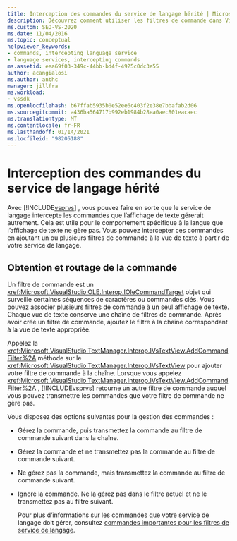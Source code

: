 ```yaml
---
title: Interception des commandes du service de langage hérité | Microsoft Docs
description: Découvrez comment utiliser les filtres de commande dans Visual Studio pour intercepter les commandes du service de langage hérité et ajouter un comportement spécifique à la langue.
ms.custom: SEO-VS-2020
ms.date: 11/04/2016
ms.topic: conceptual
helpviewer_keywords:
- commands, intercepting language service
- language services, intercepting commands
ms.assetid: eea69f03-349c-44bb-bd4f-4925c0dc3e55
author: acangialosi
ms.author: anthc
manager: jillfra
ms.workload:
- vssdk
ms.openlocfilehash: b67ffab5935b0e52ee6c403f2e38e7bbafab2d06
ms.sourcegitcommit: a436ba564717b992eb1984b28ea0aec801eacaec
ms.translationtype: MT
ms.contentlocale: fr-FR
ms.lasthandoff: 01/14/2021
ms.locfileid: "98205188"
---
```

# <a name="intercepting-legacy-language-service-commands"></a>Interception des commandes du service de langage hérité
Avec [!INCLUDE[vsprvs](../../code-quality/includes/vsprvs_md.md)] , vous pouvez faire en sorte que le service de langage intercepte les commandes que l’affichage de texte gérerait autrement. Cela est utile pour le comportement spécifique à la langue que l’affichage de texte ne gère pas. Vous pouvez intercepter ces commandes en ajoutant un ou plusieurs filtres de commande à la vue de texte à partir de votre service de langage.

## <a name="getting-and-routing-the-command"></a>Obtention et routage de la commande
 Un filtre de commande est un <xref:Microsoft.VisualStudio.OLE.Interop.IOleCommandTarget> objet qui surveille certaines séquences de caractères ou commandes clés. Vous pouvez associer plusieurs filtres de commande à un seul affichage de texte. Chaque vue de texte conserve une chaîne de filtres de commande. Après avoir créé un filtre de commande, ajoutez le filtre à la chaîne correspondant à la vue de texte appropriée.

 Appelez la <xref:Microsoft.VisualStudio.TextManager.Interop.IVsTextView.AddCommandFilter%2A> méthode sur le <xref:Microsoft.VisualStudio.TextManager.Interop.IVsTextView> pour ajouter votre filtre de commande à la chaîne. Lorsque vous appelez <xref:Microsoft.VisualStudio.TextManager.Interop.IVsTextView.AddCommandFilter%2A> , [!INCLUDE[vsprvs](../../code-quality/includes/vsprvs_md.md)] retourne un autre filtre de commande auquel vous pouvez transmettre les commandes que votre filtre de commande ne gère pas.

 Vous disposez des options suivantes pour la gestion des commandes :

- Gérez la commande, puis transmettez la commande au filtre de commande suivant dans la chaîne.

- Gérez la commande et ne transmettez pas la commande au filtre de commande suivant.

- Ne gérez pas la commande, mais transmettez la commande au filtre de commande suivant.

- Ignore la commande. Ne la gérez pas dans le filtre actuel et ne le transmettez pas au filtre suivant.

  Pour plus d’informations sur les commandes que votre service de langage doit gérer, consultez [commandes importantes pour les filtres de service de langage](../../extensibility/internals/important-commands-for-language-service-filters.md).
